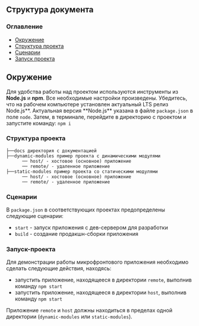 ## Структура документа

### Оглавление

- [Окружение](#Окружение)
- [Структура проекта](#Структура-проекта)
- [Сценарии](#Сценарии)
- [Запуск проекта](#Запуск-проекта)

## Окружение

Для удобства работы над проектом используются инструменты из **Node.js** и **npm**. Все необходимые настройки произведены. Убедитесь, что на рабочем компьютере установлен актуальный LTS релиз Node.js**. Актуальная версия **Node.js\*\* указана в файле `package.json` в поле `node`. Затем, в терминале, перейдите в директорию с проектом и запустите команду: `npm i`

### Структура проекта

```
├──docs директория с документацией
├──dynamic-modules пример проекта с динамическими модулями
      ── host/ - хостовое (основное) приложение
      ── remote/ - удаленное приложение
├──static-modules пример проекта со статическими модулями
      ── host/ - хостовое (основное) приложение
      ── remote/ - удаленное приложение
```

### Сценарии

В `package.json` в соответствующих проектах предопределены следующие сценарии:

- `start` - запуск приложения с дев-сервером для разработки
- `build` - создание продакшн-сборки приложения

### Запуск-проекта

Для демонстрации работы микрофронтового приложения необходимо сделать следующие действия, находясь:

- запустить приложение, находящееся в директории `remote`, выполнив команду `npm start`
- запустить приложение, находящееся в директории `host`, выполнив команду `npm start`

Приложение `remote` и `host` должны находиться в пределах одной директории (`dynamic-modules` или `static-modules`).
